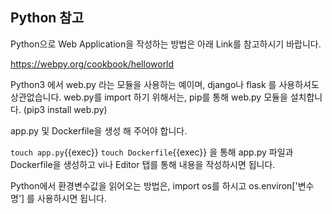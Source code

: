 ## Python 참고

Python으로 Web Application을 작성하는 방법은 아래 Link를 참고하시기 바랍니다.

https://webpy.org/cookbook/helloworld

Python3 에서 web.py 라는 모듈을 사용하는 예이며, django나 flask 를 사용하셔도 상관없습니다.
web.py를 import 하기 위해서는, pip를 통해 web.py 모듈을 설치합니다.
(pip3 install web.py)

app.py 및 Dockerfile을 생성 해 주어야 합니다.

`touch app.py`{{exec}}
`touch Dockerfile`{{exec}}
을 통해 app.py 파일과 Dockerfile을 생성하고 vi나 Editor 탭를 통해 내용을 작성하시면 됩니다.

Python에서 환경변수값을 읽어오는 방법은, import os를 하시고 os.environ['변수명'] 를 사용하시면 됩니다.
